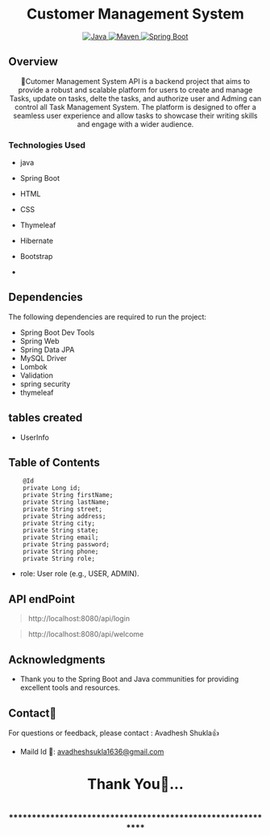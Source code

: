 # <h1 align = "center"> Customer Management System </h1>
<p align="center">
<a href="Java url">
    <img alt="Java" src="https://img.shields.io/badge/Java->=8-darkblue.svg" />
</a>
<a href="Maven url" >
    <img alt="Maven" src="https://img.shields.io/badge/maven-3.1.3-brightgreen.svg" />
</a>
<a href="Spring Boot url" >
    <img alt="Spring Boot" src="https://img.shields.io/badge/Spring Boot-3.0.6-brightgreen.svg" />
</a>
</p>  

   <!-- Project Description -->
   ## Overview
  <p align="center">🔸Cutomer Management System API is a backend project that aims to provide a robust and scalable platform for users to create and manage Tasks, update on tasks, delte the tasks, and authorize user and Adming can control all Task Management System. The platform is designed to offer a seamless user experience and allow tasks to showcase their writing skills and engage with a wider audience. 
   </p>
   
### Technologies Used
* java
* Spring Boot
* HTML
* CSS
* Thymeleaf
* Hibernate
* Bootstrap

* 
## Dependencies
The following dependencies are required to run the project:

* Spring Boot Dev Tools
* Spring Web
* Spring Data JPA
* MySQL Driver
* Lombok
* Validation
* spring security
* thymeleaf

## tables created
- UserInfo

## Table of Contents
        @Id
        private Long id;
        private String firstName;
        private String lastName;
        private String street;
        private String address;
        private String city;
        private String state;
        private String email;
        private String password;
        private String phone;
        private String role;
        
- role: User role (e.g., USER, ADMIN).

## API endPoint
>http://localhost:8080/api/login

>http://localhost:8080/api/welcome

 <!-- Acknowledgments -->
## Acknowledgments
- Thank you to the Spring Boot and Java communities for providing excellent tools and resources.

<!-- Contact -->
## Contact📲
For questions or feedback, please contact : Avadhesh Shukla👍
- Maild Id 📧: avadheshsukla1636@gmail.com

<h1 align="center">Thank You💖...<h1>
<h3 align = "center"> ***********************************************************<h3>
